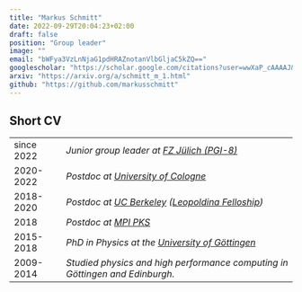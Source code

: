 ```yaml
---
title: "Markus Schmitt"
date: 2022-09-29T20:04:23+02:00
draft: false
position: "Group leader"
image: ""
email: "bWFya3VzLnNjaG1pdHRAZnotanVlbGljaC5kZQ=="
googlescholar: "https://scholar.google.com/citations?user=wwXaP_cAAAAJ&hl=de"
arxiv: "https://arxiv.org/a/schmitt_m_1.html"
github: "https://github.com/markusschmitt"
---
```


## Short CV
|          |                                                                           |
|:----------|:---------------------------------------------------------------------------|
|since 2022 | *Junior group leader at [FZ Jülich (PGI-8)](https://www.fz-juelich.de/de/pgi/pgi-8)* |
|2020-2022  | *Postdoc at [University of Cologne](https://www.thp.uni-koeln.de)*                            |
|2018-2020  | *Postdoc at [UC Berkeley](https://cmt.berkeley.edu/) ([Leopoldina Felloship](https://www.leopoldina.org))*|
|2018       | *Postdoc at [MPI PKS](https://www.pks.mpg.de)*                                                |
|2015-2018  | *PhD in Physics at the [University of Göttingen](https://www.theorie.physik.uni-goettingen.de)*                                           |
|2009-2014  | *Studied physics and high performance computing in Göttingen and Edinburgh.*|